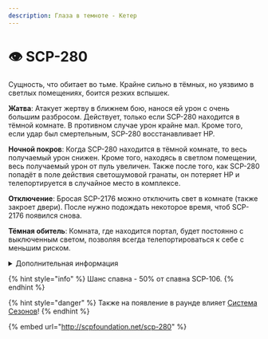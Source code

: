 ```yaml
---
description: Глаза в темноте - Кетер
---
```


# 👁 SCP-280

Сущность, что обитает во тьме. Крайне сильно в тёмных, но уязвимо в светлых помещениях, боится резких вспышек.

**Жатва**: Атакует жертву в ближнем бою, нанося ей урон с очень большим разбросом. Действует, только если SCP-280 находится в тёмной комнате. В противном случае урон крайне мал. Кроме того, если удар был смертельным, SCP-280 восстанавливает HP.

**Ночной покров**: Когда SCP-280 находится в тёмной комнате, то весь получаемый урон снижен. Кроме того, находясь в светлом помещении, весь получаемый урон от пуль увеличен. Также после того, как SCP-280 попадёт в поле действия светошумовой гранаты, он потеряет HP и телепортируется в случайное место в комплексе.

**Отключение**: Бросая SCP-2176 можно отключить свет в комнате (также закроет двери). После нужно подождать некоторое время, чтоб SCP-2176 появился снова.

**Тёмная обитель**: Комната, где находится портал, будет постоянно с выключенным светом, позволяя всегда телепортироваться к себе с меньшим риском.

<details>

<summary>Дополнительная информация</summary>

* **Класс**: SCP-106
* **Роль в команде**: Универсал

</details>

{% hint style="info" %}
Шанс спавна - 50% от спавна SCP-106.
{% endhint %}

{% hint style="danger" %}
Также на появление в раунде влияет [Система Сезонов](../../server-systems/seasons-system.md)!
{% endhint %}

{% embed url="http://scpfoundation.net/scp-280" %}

